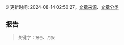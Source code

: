 :alarm_clock: 更新时间: 2024-08-14 02:50:27。[文章来源](/README.md)、[文章分类](/TAGS.md)

## 报告


> 关键字：`报告`、`月报`



